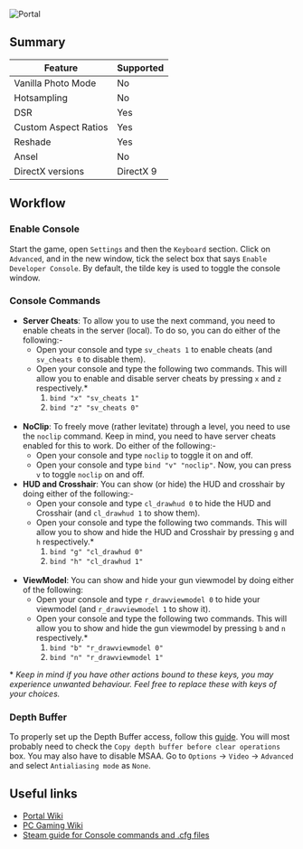![Portal](Images\portal_header.png "Shot by cHota gAbbar")

## Summary

Feature | Supported
--|--
Vanilla Photo Mode | No
Hotsampling | No
DSR | Yes
Custom Aspect Ratios | Yes
Reshade | Yes
Ansel | No
DirectX versions | DirectX 9

## Workflow

### Enable Console

Start the game, open `Settings` and then the `Keyboard` section. Click on `Advanced`, and in the new window, tick the select box that says `Enable Developer Console`. By default, the tilde key is used to toggle the console window.

### Console Commands

* **Server Cheats**: To allow you to use the next command, you need to enable cheats in the server (local). To do so, you can do either of the following:-
  * Open your console and type `sv_cheats 1` to enable cheats (and `sv_cheats 0` to disable them).
  * Open your console and type the following two commands. This will allow you to enable and disable server cheats by pressing `x` and `z` respectively.\*
      1. `bind "x" "sv_cheats 1"`
      2. `bind "z" "sv_cheats 0"`
    <br/>
* **NoClip**: To freely move (rather levitate) through a level, you need to use the `noclip` command. Keep in mind, you need to have server cheats enabled for this to work. Do either of the following:-
  * Open your console and type `noclip` to toggle it on and off.
  * Open your console and type `bind "v" "noclip"`. Now, you can press `v` to toggle `noclip` on and off.
    <br/>
* **HUD and Crosshair**: You can show (or hide) the HUD and crosshair by doing either of the following:-
  * Open your console and type `cl_drawhud 0` to hide the HUD and Crosshair (and `cl_drawhud 1` to show them).
  * Open your console and type the following two commands. This will allow you to show and hide the HUD and Crosshair by pressing `g` and `h` respectively.\*
      1. `bind "g" "cl_drawhud 0"`
      2. `bind "h" "cl_drawhud 1"`
    <br/>
* **ViewModel**: You can show and hide your gun viewmodel by doing either of the following:
  * Open your console and type `r_drawviewmodel 0` to hide your viewmodel (and `r_drawviewmodel 1` to show it).
  * Open your console and type the following two commands. This will allow you to show and hide the gun viewmodel by pressing `b` and `n` respectively.\*
      1. `bind "b" "r_drawviewmodel 0"`
      2. `bind "n" "r_drawviewmodel 1"`

\* *Keep in mind if you have other actions bound to these keys, you may experience unwanted behaviour. Feel free to replace these with keys of your choices.*

### Depth Buffer

To properly set up the Depth Buffer access, follow this [guide](https://framedsc.com/ReshadeGuides/setupreshade.htm#checking-depth-buffer-access). You will most probably need to check the `Copy depth buffer before clear operations` box. You may also have to disable MSAA. Go to `Options` -> `Video` -> `Advanced` and select `Antialiasing mode` as `None`.

## Useful links

* [Portal Wiki](https://theportalwiki.com/wiki/Help:Taking_Screenshots)
* [PC Gaming Wiki](https://www.pcgamingwiki.com/wiki/Portal)
* [Steam guide for Console commands and .cfg files](https://steamcommunity.com/sharedfiles/filedetails/?id=381795162)
